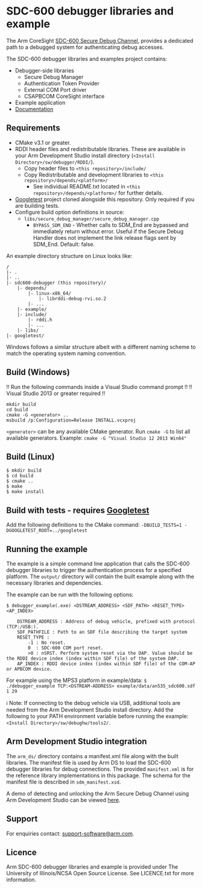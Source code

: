 SDC-600 debugger libraries and example
======================================
The Arm CoreSight [SDC-600 Secure Debug Channel](https://developer.arm.com/ip-products/system-ip/coresight-debug-and-trace/coresight-components/coresight-sdc-600-secure-debug-channel), provides a dedicated path to a debugged system for authenticating debug accesses.

The SDC-600 debugger libraries and examples project contains:
* Debugger-side libraries
    * Secure Debug Manager
    * Authentication Token Provider
    * External COM Port driver
    * CSAPBCOM CoreSight interface
* Example application
* [Documentation](https://arm-software.github.io/sdc600-debugger/index.html)

Requirements
------------
* CMake v3.1 or greater.
* RDDI header files and redistributable libraries. These are available in your Arm Development Studio install directory (`<Install Directory>/sw/debugger/RDDI/`).
    * Copy header files to `<this repository>/include/`
    * Copy Redistributable and development libraries to `<this repository>/depends/<platform>/`
        * See individual README.txt located in `<this repository>/depends/<platform>/` for further details.
* [Googletest](https://github.com/google/googletest) project cloned alongside this repository. Only required if you are building tests.
* Configure build option definitions in source:
    * `libs/secure_debug_manager/secure_debug_manager.cpp`
        * `BYPASS_SDM_END` - Whether calls to SDM_End are bypassed and immediately return without error. Useful if the Secure Debug Handler does not implement the link release flags sent by SDM_End. Default: false.

An example directory structure on Linux looks like:

	/
	|- .
	|- ..
	|- sdc600-debugger (this repository)/
		|- depends/
			|- linux-x86_64/
				|- librddi-debug-rvi.so.2
			|- ...
		|- example/
		|- include/
			|- rddi.h
			|- ...
		|- libs/
	|- googletest/
Windows follows a similar structure albeit with a different naming scheme to match the operating system naming convention.

Build (Windows)
--------------
!! Run the following commands inside a Visual Studio command prompt !!
!! Visual Studio 2013 or greater required !!
```
mkdir build
cd build
cmake -G <generator> ..
msbuild /p:Configuration=Release INSTALL.vcxproj
```
`<generator>` can be any available CMake generator. Run `cmake -G` to list all available generators.
Example: `cmake -G "Visual Studio 12 2013 Win64"`

Build (Linux)
------------
```
$ mkdir build
$ cd build
$ cmake ..
$ make
$ make install
```
Build with tests - requires [Googletest](https://github.com/google/googletest)
----------------------------------------
Add the following definitions to the CMake command: `-DBUILD_TESTS=1 -DGOOGLETEST_ROOT=../googletest`

Running the example
-------------------
The example is a simple command line application that calls the SDC-600 debugger libraries to trigger the authentication process for a specified platform. The ``output/`` directory will contain the built example along with the necessary libraries and dependencies.

The example can be run with the following options:
```
$ debugger_example(.exe) <DSTREAM_ADDRESS> <SDF_PATH> <RESET_TYPE> <AP_INDEX>

	DSTREAM_ADDRESS : Address of debug vehicle, prefixed with protocol (TCP:/USB:).
	SDF_PATHFILE : Path to an SDF file describing the target system
	RESET_TYPE :
	    -1 : No reset.
	    0  : SDC-600 COM port reset.
	    >0 : nSRST. Perform system reset via the DAP. Value should be the RDDI device index (index within SDF file) of the system DAP.
	AP_INDEX : RDDI device index (index within SDF file) of the COM-AP or APBCOM device.
```

For example using the MPS3 platform in example/data:
`$ ./debugger_example TCP:<DSTREAM-ADDRESS> example/data/an535_sdc600.sdf 1 29`

:information_source: Note: If connecting to the debug vehicle via USB, additional tools are needed from the Arm Development Studio install directory. Add the following to your PATH environment variable before running the example: `<Install Directory>/sw/debughw/tools2/`.

Arm Development Studio integration
----------------------------------
The ``arm_ds/`` directory contains a manifest.xml file along with the built libraries. The manifest file is used by Arm DS to load the SDC-600 debugger libraries for debug connections. The provided ``manifest.xml`` is for the reference library implementations in this package. The schema for the manifest file is described in ``sdm_manifest.xsd``.

A demo of detecting and unlocking the Arm Secure Debug Channel using Arm Development Studio can be viewed [here](https://developer.arm.com/tools-and-software/embedded/arm-development-studio/learn/resources/media-articles/2019/04/sdc-600).

Support
-------
For enquiries contact: [support-software@arm.com](mailto:support-software@arm.com).

Licence
-------
Arm SDC-600 debugger libraries and example is provided under The University of Illinois/NCSA Open Source License. See LICENCE.txt for more information.
